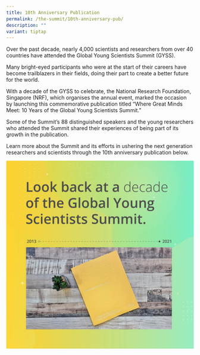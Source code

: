 ```yaml
---
title: 10th Anniversary Publication
permalink: /the-summit/10th-anniversary-pub/
description: ""
variant: tiptap
---
```

Over the past decade, nearly 4,000 scientists and researchers from over 40 countries have attended the Global Young Scientists Summit (GYSS).

Many bright-eyed participants who were at the start of their careers have become trailblazers in their fields, doing their part to create a better future for the world.

With a decade of the GYSS to celebrate, the National Research Foundation, Singapore (NRF), which organises the annual event, marked the occasion by launching this commemorative publication titled “Where Great Minds Meet: 10 Years of the Global Young Scientists Summit.”

Some of the Summit’s 88 distinguished speakers and the young researchers who attended the Summit shared their experiences of being part of its growth in the publication.

Learn more about the Summit and its efforts in ushering the next generation researchers and scientists through the 10th anniversary publication below.

[![Alt text](/images/10th-anniversary-pub.jpg)](https://go.gov.sg/gyss-10th-anniversary-pub)